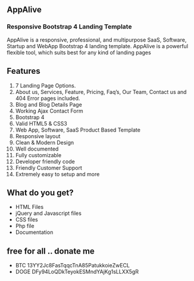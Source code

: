 ## AppAlive 
### Responsive Bootstrap 4 Landing Template

AppAlive is a responsive, professional, and multipurpose SaaS, Software, Startup and WebApp Bootstrap 4 landing template. AppAlive is a powerful flexible tool, which suits best for any kind of landing pages

## Features
1. 7 Landing Page Options.
2. About us, Services, Feature, Pricing, Faq’s, Our Team, Contact us and 404 Error pages included.
3. Blog and Blog Details Page
4. Working Ajax Contact Form
5. Bootstrap 4
6. Valid HTML5 & CSS3
7. Web App, Software, SaaS Product Based Template
8. Responsive layout
9. Clean & Modern Design
10. Well documented
11. Fully customizable
12. Developer friendly code
13. Friendly Customer Support
14. Extremely easy to setup and more

## What do you get?
- HTML Files
- jQuery and Javascript files
- CSS files
- Php file
- Documentation

## free for all .. donate me 
- BTC 13YY2Jc8FasTqqcTnA85PatukkoieZwECL
- DOGE DFy94LoQDkTeyokESMndYAjKg1sLLXX5gR
